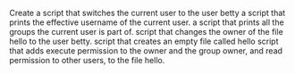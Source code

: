Create a script that switches the current user to the user betty
a script that prints the effective username of the current user.
a script that prints all the groups the current user is part of.
script that changes the owner of the file hello to the user betty.
script that creates an empty file called hello
script that adds execute permission to the owner and the group owner, and read permission to other users, to the file hello.
